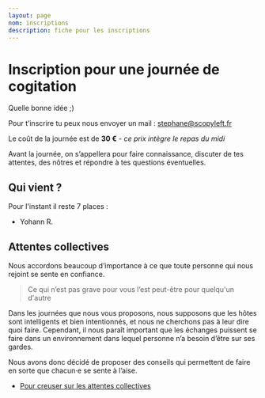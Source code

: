 ```yaml
---
layout: page
nom: inscriptions
description: fiche pour les inscriptions
---
```


# Inscription pour une journée de cogitation

Quelle bonne idée ;)

Pour t’inscrire tu peux nous envoyer un mail : [stephane@scopyleft.fr](mailto:stephane@scopyleft.fr)  
  
Le coût de la journée est de **30 €** - _ce prix intègre le repas du midi_  

Avant la journée, on s’appellera pour faire connaissance, discuter de tes attentes, des nôtres et répondre à tes questions éventuelles.  

## Qui vient ?

Pour l'instant il reste 7 places :

- Yohann R.

## Attentes collectives

Nous accordons beaucoup d’importance à ce que toute personne qui nous rejoint se sente en confiance.

> Ce qui n’est pas grave pour vous l’est peut-être pour quelqu'un d'autre

Dans les journées que nous vous proposons, nous supposons que les hôtes sont intelligents et bien intentionnés, et nous ne cherchons pas à leur dire quoi faire. Cependant, il nous paraît important que les échanges puissent se faire dans un environnement dans lequel personne n’a besoin d’être sur ses gardes.  

Nous avons donc décidé de proposer des conseils qui permettent de faire en sorte que chacun·e se sente à l’aise.  

- [Pour creuser sur les attentes collectives](/attentes-collectives)
